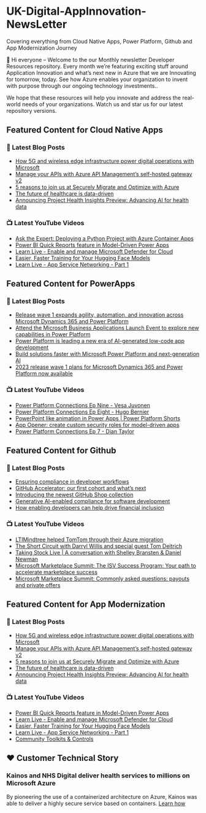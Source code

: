 # UK-Digital-AppInnovation-NewsLetter

Covering everything from Cloud Native Apps, Power Platform, Github and App Modernization Journey

👋 Hi everyone – Welcome to the our Monthly newsletter Developer Resources repository. Every month we’re featuring exciting stuff around Application Innovation and what’s next new in Azure that we are Innovating for tomorrow, today. See how Azure enables your organization to invent with purpose through our ongoing technology investments..


We hope that these resources will help you innovate and address the real-world needs of your organizations. Watch us and star us for our latest repository versions.

## Featured Content for Cloud Native Apps


### 📝 Latest Blog Posts

    
<!-- BLOGCNA:START -->
- [How 5G and wireless edge infrastructure power digital operations with Microsoft](https://azure.microsoft.com/blog/how-5g-and-wireless-edge-infrastructure-power-digital-operations-with-microsoft/)
- [Manage your APIs with Azure API Management’s self-hosted gateway v2](https://azure.microsoft.com/blog/manage-your-apis-with-azure-api-management-s-selfhosted-gateway-v2/)
- [5 reasons to join us at Securely Migrate and Optimize with Azure](https://azure.microsoft.com/blog/5-reasons-to-join-us-at-securely-migrate-and-optimize-with-azure/)
- [The future of healthcare is data-driven](https://azure.microsoft.com/blog/the-future-of-healthcare-is-datadriven/)
- [Announcing Project Health Insights Preview: Advancing AI for health data](https://azure.microsoft.com/blog/announcing-project-health-insights-preview-advancing-ai-for-health-data/)
<!-- BLOGCNA:END -->

### 📺 Latest YouTube Videos

 
<!-- YOUTUBECNA:START -->
- [Ask the Expert: Deploying a Python Project with Azure Container Apps](https://www.youtube.com/watch?v=8JwyQ6hb2Xc)
- [Power BI Quick Reports feature in Model-Driven Power Apps](https://www.youtube.com/watch?v=pAOw46TEUDI)
- [Learn Live - Enable and manage Microsoft Defender for Cloud](https://www.youtube.com/watch?v=iG1F_KSnae4)
- [Easier, Faster Training for Your Hugging Face Models](https://www.youtube.com/watch?v=b1Gk9q9empA)
- [Learn Live - App Service Networking - Part 1](https://www.youtube.com/watch?v=Qb3XyS3me00)
<!-- YOUTUBECNA:END -->

##  Featured Content for PowerApps
### 📝 Latest Blog Posts
<!-- BLOGPOWER:START -->
- [Release wave 1 expands agility, automation, and innovation across Microsoft Dynamics 365 and Power Platform](https://cloudblogs.microsoft.com/dynamics365/bdm/2023/04/04/release-wave-1-expands-agility-automation-and-innovation-across-microsoft-dynamics-365-and-power-platform/)
- [Attend the Microsoft Business Applications Launch Event to explore new capabilities in Power Platform](https://cloudblogs.microsoft.com/powerplatform/2023/03/22/attend-the-microsoft-business-applications-launch-event-to-explore-new-capabilities-in-power-platform/)
- [Power Platform is leading a new era of AI-generated low-code app development](https://cloudblogs.microsoft.com/powerplatform/2023/03/16/power-platform-is-leading-a-new-era-of-ai-generated-low-code-app-development/)
- [Build solutions faster with Microsoft Power Platform and next-generation AI](https://cloudblogs.microsoft.com/powerplatform/2023/03/06/build-solutions-faster-with-microsoft-power-platform-and-next-generation-ai/)
- [2023 release wave 1 plans for Microsoft Dynamics 365 and Power Platform now available](https://cloudblogs.microsoft.com/dynamics365/bdm/2023/01/25/2023-release-wave-1-plans-for-microsoft-dynamics-365-and-power-platform-now-available/)
<!-- BLOGPOWER:END -->
 ### 📺 Latest YouTube Videos
    
<!-- YOUTUBEPOWER:START -->
- [Power Platform Connections Ep Nine - Vesa Juvonen](https://www.youtube.com/watch?v=Qg4ZetD9iwM)
- [Power Platform Connections Ep Eight - Hugo Bernier](https://www.youtube.com/watch?v=HuKLj12NMk0)
- [PowerPoint like animation in Power Apps | Power Platform Shorts](https://www.youtube.com/watch?v=MOo3-lDS17w)
- [App Opener: create custom security roles for model-driven apps](https://www.youtube.com/watch?v=qkGxlW9_Huo)
- [Power Platform Connections Ep 7 - Dian Taylor](https://www.youtube.com/watch?v=5GEEhSSgMDo)
<!-- YOUTUBEPOWER:END -->

##  Featured Content for Github
### 📝 Latest Blog Posts
<!-- BLOGGITHUB:START -->
- [Ensuring compliance in developer workflows](https://github.blog/2023-04-13-ensuring-compliance-in-developer-workflows/)
- [GitHub Accelerator: our first cohort and what&#8217;s next](https://github.blog/2023-04-12-github-accelerator-our-first-cohort-and-whats-next/)
- [Introducing the newest GitHub Shop collection](https://github.blog/2023-04-11-introducing-the-newest-github-shop-collection/)
- [Generative AI-enabled compliance for software development](https://github.blog/2023-04-11-generative-ai-enabled-compliance-for-software-development/)
- [How enabling developers can help drive financial inclusion](https://github.blog/2023-04-10-how-enabling-developers-can-help-drive-financial-inclusion/)
<!-- BLOGGITHUB:END -->
### 📺 Latest YouTube Videos
<!-- YOUTUBEGITHUB:START -->
- [LTIMindtree helped TomTom through their Azure migration](https://www.youtube.com/watch?v=wWTNywy61-k)
- [The Short Circuit with Darryl Willis and special guest Tom Deitrich](https://www.youtube.com/watch?v=JICFwzRbmGI)
- [Taking Stock Live | A conversation with Shelley Bransten &amp; Daniel Newman](https://www.youtube.com/watch?v=GD0AtefZQts)
- [Microsoft Marketplace Summit: The ISV Success Program: Your path to accelerate marketplace success](https://www.youtube.com/watch?v=AwBRvh-dk48)
- [Microsoft Marketplace Summit: Commonly asked questions: payouts and private offers](https://www.youtube.com/watch?v=9dhD25L3HHY)
<!-- YOUTUBEGITHUB:END -->
##  Featured Content for App Modernization
### 📝 Latest Blog Posts
<!-- BLOGAPPMOD:START -->
- [How 5G and wireless edge infrastructure power digital operations with Microsoft](https://azure.microsoft.com/blog/how-5g-and-wireless-edge-infrastructure-power-digital-operations-with-microsoft/)
- [Manage your APIs with Azure API Management’s self-hosted gateway v2](https://azure.microsoft.com/blog/manage-your-apis-with-azure-api-management-s-selfhosted-gateway-v2/)
- [5 reasons to join us at Securely Migrate and Optimize with Azure](https://azure.microsoft.com/blog/5-reasons-to-join-us-at-securely-migrate-and-optimize-with-azure/)
- [The future of healthcare is data-driven](https://azure.microsoft.com/blog/the-future-of-healthcare-is-datadriven/)
- [Announcing Project Health Insights Preview: Advancing AI for health data](https://azure.microsoft.com/blog/announcing-project-health-insights-preview-advancing-ai-for-health-data/)
<!-- BLOGAPPMOD:END -->
### 📺 Latest YouTube Videos
<!-- YOUTUBEAPPMOD:START -->
- [Power BI Quick Reports feature in Model-Driven Power Apps](https://www.youtube.com/watch?v=pAOw46TEUDI)
- [Learn Live - Enable and manage Microsoft Defender for Cloud](https://www.youtube.com/watch?v=iG1F_KSnae4)
- [Easier, Faster Training for Your Hugging Face Models](https://www.youtube.com/watch?v=b1Gk9q9empA)
- [Learn Live - App Service Networking - Part 1](https://www.youtube.com/watch?v=Qb3XyS3me00)
- [Community Toolkits &amp; Controls](https://www.youtube.com/watch?v=8zHbe80qmIM)
<!-- YOUTUBEAPPMOD:END -->


## ♥️ Customer Technical Story 

### Kainos and NHS Digital deliver health services to millions on Microsoft Azure

By pioneering the use of a containerized architecture on Azure, Kainos was able to deliver a highly secure service based on containers. [Learn how](https://customers.microsoft.com/en-us/story/1368348549535774520-kainos-and-nhs-digital-deliver-health-services-to-millions-on-microsoft-azure)

